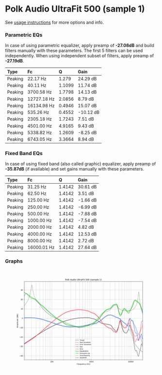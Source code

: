 # Polk Audio UltraFit 500 (sample 1)
See [usage instructions](https://github.com/jaakkopasanen/AutoEq#usage) for more options and info.

### Parametric EQs
In case of using parametric equalizer, apply preamp of **-27.08dB** and build filters manually
with these parameters. The first 5 filters can be used independently.
When using independent subset of filters, apply preamp of **-27.19dB**.

| Type    | Fc          |      Q | Gain      |
|:--------|:------------|:-------|:----------|
| Peaking | 22.17 Hz    | 1.279  | 24.29 dB  |
| Peaking | 40.11 Hz    | 1.1099 | 11.74 dB  |
| Peaking | 3700.58 Hz  | 1.7798 | 14.13 dB  |
| Peaking | 12727.18 Hz | 2.0856 | 8.79 dB   |
| Peaking | 16134.98 Hz | 0.4946 | 15.07 dB  |
| Peaking | 535.26 Hz   | 0.4552 | -10.12 dB |
| Peaking | 2305.18 Hz  | 1.7243 | 7.51 dB   |
| Peaking | 4501.00 Hz  | 4.9165 | 9.43 dB   |
| Peaking | 5338.82 Hz  | 1.2609 | -8.25 dB  |
| Peaking | 6743.05 Hz  | 3.3664 | 8.94 dB   |

### Fixed Band EQs
In case of using fixed band (also called graphic) equalizer, apply preamp of **-35.87dB**
(if available) and set gains manually with these parameters.

| Type    | Fc          |      Q | Gain     |
|:--------|:------------|:-------|:---------|
| Peaking | 31.25 Hz    | 1.4142 | 30.61 dB |
| Peaking | 62.50 Hz    | 1.4142 | 3.51 dB  |
| Peaking | 125.00 Hz   | 1.4142 | -1.66 dB |
| Peaking | 250.00 Hz   | 1.4142 | -6.99 dB |
| Peaking | 500.00 Hz   | 1.4142 | -7.88 dB |
| Peaking | 1000.00 Hz  | 1.4142 | -7.54 dB |
| Peaking | 2000.00 Hz  | 1.4142 | 4.82 dB  |
| Peaking | 4000.00 Hz  | 1.4142 | 12.53 dB |
| Peaking | 8000.00 Hz  | 1.4142 | 2.72 dB  |
| Peaking | 16000.01 Hz | 1.4142 | 27.64 dB |

### Graphs
![](./Polk%20Audio%20UltraFit%20500%20(sample%201).png)